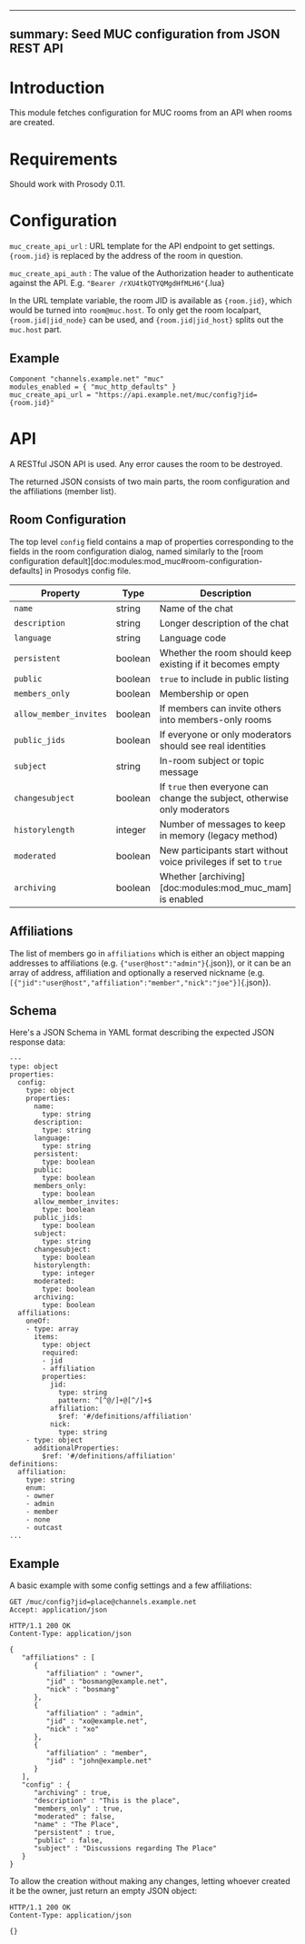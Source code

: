 <!--
SPDX-FileCopyrightText: 2021 Kim Alvefur
SPDX-License-Identifier: MIT
-->
---
summary: Seed MUC configuration from JSON REST API
---

# Introduction

This module fetches configuration for MUC rooms from an API when rooms
are created.

# Requirements

Should work with Prosody 0.11.

# Configuration

`muc_create_api_url`
:   URL template for the API endpoint to get settings. `{room.jid}` is
    replaced by the address of the room in question.

`muc_create_api_auth`
:   The value of the Authorization header to authenticate against the
    API. E.g. `"Bearer /rXU4tkQTYQMgdHfMLH6"`{.lua}

In the URL template variable, the room JID is available as `{room.jid}`,
which would be turned into `room@muc.host`. To only get the room
localpart, `{room.jid|jid_node}` can be used, and `{room.jid|jid_host}`
splits out the `muc.host` part.

## Example

``` {.lua}
Component "channels.example.net" "muc"
modules_enabled = { "muc_http_defaults" }
muc_create_api_url = "https://api.example.net/muc/config?jid={room.jid}"
```

# API

A RESTful JSON API is used. Any error causes the room to be destroyed.

The returned JSON consists of two main parts, the room configuration and
the affiliations (member list).

## Room Configuration

The top level `config` field contains a map of properties corresponding
to the fields in the room configuration dialog, named similarly to the
[room configuration default][doc:modules:mod_muc#room-configuration-defaults] in
Prosodys config file.

| Property               | Type    | Description                                                               |
|------------------------|---------|---------------------------------------------------------------------------|
| `name`                 | string  | Name of the chat                                                          |
| `description`          | string  | Longer description of the chat                                            |
| `language`             | string  | Language code                                                             |
| `persistent`           | boolean | Whether the room should keep existing if it becomes empty                 |
| `public`               | boolean | `true` to include in public listing                                       |
| `members_only`         | boolean | Membership or open                                                        |
| `allow_member_invites` | boolean | If members can invite others into members-only rooms                      |
| `public_jids`          | boolean | If everyone or only moderators should see real identities                 |
| `subject`              | string  | In-room subject or topic message                                          |
| `changesubject`        | boolean | If `true` then everyone can change the subject, otherwise only moderators |
| `historylength`        | integer | Number of messages to keep in memory (legacy method)                      |
| `moderated`            | boolean | New participants start without voice privileges if set to `true`          |
| `archiving`            | boolean | Whether [archiving][doc:modules:mod_muc_mam] is enabled                   |

## Affiliations

The list of members go in `affiliations` which is either an object
mapping addresses to affiliations (e.g. `{"user@host":"admin"}`{.json}),
or it can be an array of address, affiliation and optionally a reserved
nickname (e.g.
`[{"jid":"user@host","affiliation":"member","nick":"joe"}]`{.json}).

## Schema

Here's a JSON Schema in YAML format describing the expected JSON
response data:

``` {.yaml}
---
type: object
properties:
  config:
    type: object
    properties:
      name:
        type: string
      description:
        type: string
      language:
        type: string
      persistent:
        type: boolean
      public:
        type: boolean
      members_only:
        type: boolean
      allow_member_invites:
        type: boolean
      public_jids:
        type: boolean
      subject:
        type: string
      changesubject:
        type: boolean
      historylength:
        type: integer
      moderated:
        type: boolean
      archiving:
        type: boolean
  affiliations:
    oneOf:
    - type: array
      items:
        type: object
        required:
        - jid
        - affiliation
        properties:
          jid:
            type: string
            pattern: ^[^@/]+@[^/]+$
          affiliation:
            $ref: '#/definitions/affiliation'
          nick:
            type: string
    - type: object
      additionalProperties:
        $ref: '#/definitions/affiliation'
definitions:
  affiliation:
    type: string
    enum:
    - owner
    - admin
    - member
    - none
    - outcast
...
```

## Example

A basic example with some config settings and a few affiliations:

``` {.json}
GET /muc/config?jid=place@channels.example.net
Accept: application/json

HTTP/1.1 200 OK
Content-Type: application/json

{
   "affiliations" : [
      {
         "affiliation" : "owner",
         "jid" : "bosmang@example.net",
         "nick" : "bosmang"
      },
      {
         "affiliation" : "admin",
         "jid" : "xo@example.net",
         "nick" : "xo"
      },
      {
         "affiliation" : "member",
         "jid" : "john@example.net"
      }
   ],
   "config" : {
      "archiving" : true,
      "description" : "This is the place",
      "members_only" : true,
      "moderated" : false,
      "name" : "The Place",
      "persistent" : true,
      "public" : false,
      "subject" : "Discussions regarding The Place"
   }
}
```

To allow the creation without making any changes, letting whoever
created it be the owner, just return an empty JSON object:

    HTTP/1.1 200 OK
    Content-Type: application/json

    {}
